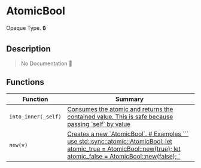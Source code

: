 # AtomicBool

Opaque Type\. 🔒

## Description

> No Documentation 🚧

## Functions

| Function | Summary |
| --- | --- |
| `into_inner(_self)` | [ Consumes the atomic and returns the contained value\.  This is safe because passing \`self\` by value ](./atomicbool/into_inner.md) |
| `new(v)` | [ Creates a new \`AtomicBool\`\.  \# Examples  \`\`\`  use std::sync::atomic::AtomicBool;  let atomic\_true = AtomicBool::new\(true\);  let atomic\_false = AtomicBool::new\(false\);  \`](./atomicbool/new.md) |